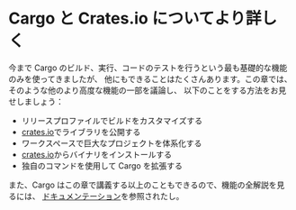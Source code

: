 <!--
# More About Cargo and Crates.io
-->

# Cargo と Crates.io についてより詳しく

<!--
So far we’ve used only the most basic features of Cargo to build, run, and test
our code, but it can do a lot more. In this chapter, we’ll discuss some of its
other, more advanced features to show you how to do the following:
-->

今まで Cargo のビルド、実行、コードのテストを行うという最も基礎的な機能のみを使ってきましたが、
他にもできることはたくさんあります。この章では、そのような他のより高度な機能の一部を議論し、
以下のことをする方法をお見せしましょう：

<!--
* Customize your build through release profiles
* Publish libraries on [crates.io](https://crates.io)
* Organize large projects with workspaces
* Install binaries from [crates.io](https://crates.io)
* Extend Cargo using custom commands
-->

* リリースプロファイルでビルドをカスタマイズする
* [crates.io](https://crates.io)でライブラリを公開する
* ワークスペースで巨大なプロジェクトを体系化する
* [crates.io](https://crates.io)からバイナリをインストールする
* 独自のコマンドを使用して Cargo を拡張する

<!--
Cargo can do even more than what we cover in this chapter, so for a full
explanation of all its features, see [its
documentation](https://doc.rust-lang.org/cargo/).
-->

また、Cargo はこの章で講義する以上のこともできるので、機能の全解説を見るには、
[ドキュメンテーション](https://doc.rust-lang.org/cargo/)を参照されたし。
